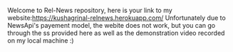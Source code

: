 Welcome to Rel-News repository, here is your link to my website:https://kushagrinal-relnews.herokuapp.com/
Unfortunately due to NewsApi's payement model, the webite does not work, but you can go through the ss provided here as well as the demonstration video recorded on my local machine :)
